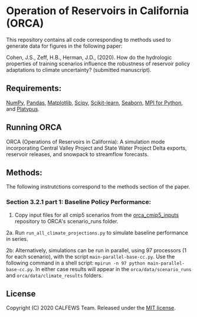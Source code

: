 # Operation of Reservoirs in California (ORCA)
This repository contains all code corresponding to methods used to generate data for figures in the following paper:

Cohen, J.S., Zeff, H.B., Herman, J.D.,  (2020). How do the hydrologic properties of training scenarios influence the robustness of reservoir policy adaptations to climate uncertainty? (submitted manuscript).

## Requirements:
[NumPy](http://www.numpy.org/), [Pandas](http://pandas.pydata.org/), [Matplotlib](http://matplotlib.org/), [Scipy](http://www.scipy.org/), [Scikit-learn](http://scikit-learn.org/), [Seaborn](https://seaborn.pydata.org/), [MPI for Python](https://mpi4py.readthedocs.io/en/stable/), and [Platypus](https://platypus.readthedocs.io/en/latest/).

## Running ORCA
ORCA (Operations of Reservoirs in California): A simulation mode incorporating Central Valley Project and State Water Project Delta exports, reservoir releases, and snowpack to streamflow forecasts.


## Methods:
The following instrutctions correspond to the methods section of the paper. 

### Section 3.2.1 part 1: Baseline Policy Performance:
  1. Copy input files for all cmip5 scenarios from the [orca_cmip5_inputs](https://github.com/jscohen4/orca_cmip5_inputs) repository to ORCA's scenario_runs folder.
  
  2a. Run `run_all_climate_projections.py` to simulate baseline performance in series. 
  
  2b: Alternatively, simulations can be run in parallel, using 97 processors (1 for each scenario), with the script `main-parallel-base-cc.py`. Use the following command in a shell script: `mpirun -n 97 python main-parallel-base-cc.py`.
In either case results will appear in the `orca/data/scenario_runs` and `orca/data/climate_results` folders.

## License
Copyright (C) 2020 CALFEWS Team. Released under the [MIT license](LICENSE.md).
